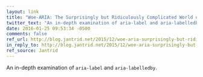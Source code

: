 ```yaml
---
layout: link
title: "Woe-ARIA: The Surprisingly but Ridiculously Complicated World of aria-label/ledby"
twitter_text: "An in-depth examination of aria-label and aria-labelledby"
date: 2016-01-25 09:53:34 -0500
comments: false
ref_url: http://blog.jantrid.net/2015/12/woe-aria-surprisingly-but-ridiculously.html
in_reply_to: http://blog.jantrid.net/2015/12/woe-aria-surprisingly-but-ridiculously.html
ref_source: Jantrid
---
```


An in-depth examination of `aria-label` and `aria-labelledby`.
